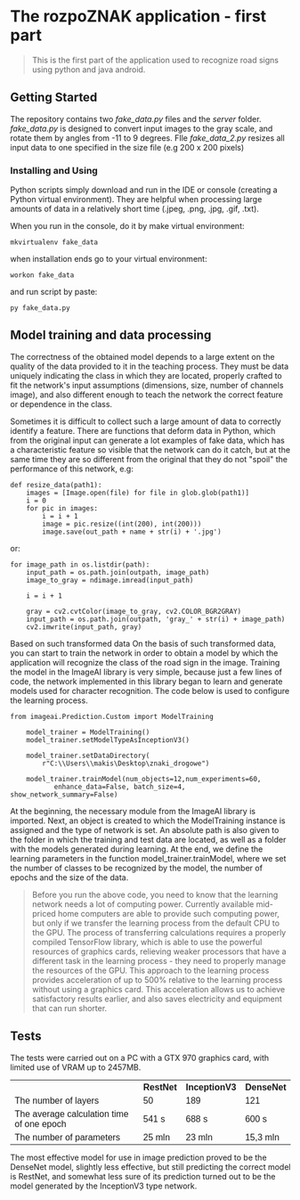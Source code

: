 # The rozpoZNAK application - first part

> This is the first part of the application used to recognize road signs using python and java android. 

## Getting Started

 The repository contains two _fake_data.py_ files and the _server_ folder. _fake_data.py_ is designed to convert input images to the gray scale, and rotate them by angles from -11 to 9 degrees. FIle _fake_data_2.py_ resizes all input data to one specified in the size file (e.g 200 x 200 pixels)

### Installing and Using

Python scripts simply download and run in the IDE or console (creating a Python virtual environment). They are helpful when processing large amounts of data in a relatively short time (.jpeg, .png, .jpg, .gif, .txt).

When you run in the console, do it by make virtual environment: 
```
mkvirtualenv fake_data
```
when installation ends go to your virtual environment:
```
workon fake_data
```
and run script by paste: 
```
py fake_data.py
```

## Model training and data processing

The correctness of the obtained model depends to a large extent on the quality of the data provided to it in the teaching process. They must be data uniquely indicating the class in which they are located, properly crafted to fit the network's input assumptions (dimensions, size, number of channels image), and also different enough to teach the network the correct feature or dependence in the class.

Sometimes it is difficult to collect such a large amount of data to correctly identify a feature. There are functions that deform data in Python, which from the original input can generate a lot examples of fake data, which has a characteristic feature so visible that the network can do it catch, but at the same time they are so different from the original that they do not "spoil" the performance of this network, e.g:

```
def resize_data(path1):
    images = [Image.open(file) for file in glob.glob(path1)]
    i = 0
    for pic in images:
        i = i + 1
        image = pic.resize((int(200), int(200)))
        image.save(out_path + name + str(i) + '.jpg')

```

or:

```
for image_path in os.listdir(path):
    input_path = os.path.join(outpath, image_path)
    image_to_gray = ndimage.imread(input_path)

    i = i + 1

    gray = cv2.cvtColor(image_to_gray, cv2.COLOR_BGR2GRAY)
    input_path = os.path.join(outpath, 'gray_' + str(i) + image_path)
    cv2.imwrite(input_path, gray)

```
Based on such transformed data On the basis of such transformed data, you can start to train the network in order to obtain a model by which the application will recognize the class of the road sign in the image. Training the model in the ImageAI library is very simple, because just a few lines of code, the network implemented in this library began to learn and generate models used for character recognition. The code below is used to configure the learning process.

```
from imageai.Prediction.Custom import ModelTraining
    
    model_trainer = ModelTraining()
    model_trainer.setModelTypeAsInceptionV3()
    
    model_trainer.setDataDirectory(
        r"C:\\Users\\makis\Desktop\znaki_drogowe")

    model_trainer.trainModel(num_objects=12,num_experiments=60,
           enhance_data=False, batch_size=4, show_network_summary=False)

```
At the beginning, the necessary module from the ImageAI library is imported. Next, an object is created to which the ModelTraining instance is assigned and the type of network is set. An absolute path is also given to the folder in which the training and test data are located, as well as a folder with the models generated during learning.
At the end, we define the learning parameters in the function model_trainer.trainModel, where we set the number of classes to be recognized by the model, the number of epochs and the size of the data.

> Before you run the above code, you need to know that the learning network needs a lot of computing power. Currently available mid-priced home computers are able to provide such computing power, but only if we transfer the learning process from the default CPU to the GPU. The process of transferring calculations requires a properly compiled TensorFlow library, which is able to use the powerful resources of graphics cards, relieving weaker processors that have a different task in the learning process - they need to properly manage the resources of the GPU. This approach to the learning process provides acceleration of up to 500% relative to the learning process without using a graphics card. This acceleration allows us to achieve satisfactory results earlier, and also saves electricity and equipment that can run shorter.


## Tests


The tests were carried out on a PC with a GTX 970 graphics card, with limited use of VRAM up to 2457MB.

<table style="font-family: arial, sans-serif; border-collapse: collapse; margin: 0 auto; width:100%">
  <tr>
  	<th> </th>
    <th>RestNet</th>
    <th>InceptionV3</th>
    <th>DenseNet</th>
  </tr>
  <tr>
    <td>The number of layers</td>
    <td>50</td>
    <td>189</td>
    <td>121</td>
  </tr>
  <tr>
    <td>The average calculation time of one epoch</td>
    <td>541 s</td>
    <td>688 s</td>
    <td>600 s</td>
  </tr>
  <tr>
    <td>The number of parameters</td>
    <td>25 mln</td>
    <td>23 mln</td>
    <td>15,3 mln</td>
  </tr>
  <tr>
  
  </tr>
</table>


The most effective model for use in image prediction proved to be the DenseNet model, slightly less effective, but still predicting the correct model is RestNet, and somewhat less sure of its prediction turned out to be the model generated by the InceptionV3 type network.
